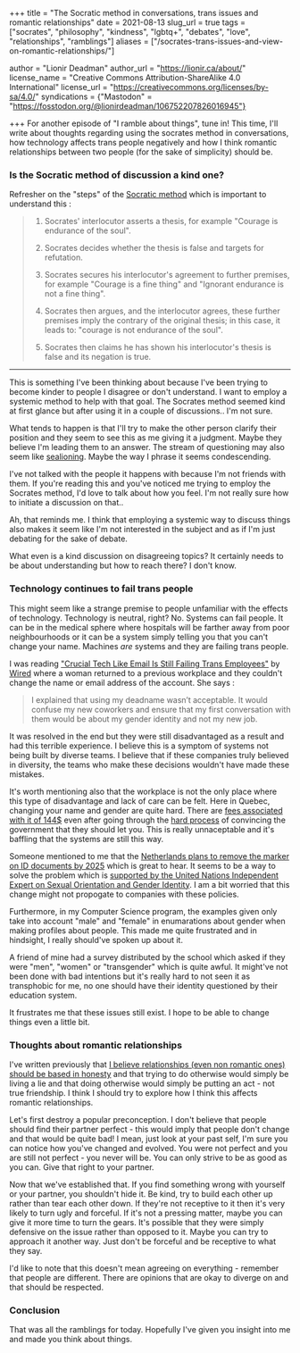 +++
title = "The Socratic method in conversations, trans issues and romantic relationships"
date = 2021-08-13
slug_url = true
tags = ["socrates", "philosophy", "kindness", "lgbtq+", "debates", "love", "relationships", "ramblings"]
aliases = ["/socrates-trans-issues-and-view-on-romantic-relationships/"]

author = "Lionir Deadman"
author_url = "https://lionir.ca/about/"
license_name = "Creative Commons Attribution-ShareAlike 4.0 International"
license_url = "https://creativecommons.org/licenses/by-sa/4.0/"
syndications = {"Mastodon" = "https://fosstodon.org/@lionirdeadman/106752207826016945"}

+++
For another episode of "I ramble about things", tune in! This time, I'll write about thoughts regarding using the socrates method in conversations, how technology affects trans people negatively and how I think romantic relationships between two people (for the sake of simplicity) should be.
<!--more-->

### Is the Socratic method of discussion a kind one?

Refresher on the "steps" of the [Socratic method](https://en.wikipedia.org/wiki/Socratic_method) which is important to understand this : 

> 1. Socrates' interlocutor asserts a thesis, for example "Courage is endurance of the soul".
>
> 2. Socrates decides whether the thesis is false and targets for refutation.
>
> 3. Socrates secures his interlocutor's agreement to further premises, for example "Courage is a fine thing" and "Ignorant endurance is not a fine thing".
>
> 4. Socrates then argues, and the interlocutor agrees, these further premises imply the contrary of the original thesis; in this case, it leads to: "courage is not endurance of the soul".
>
> 5. Socrates then claims he has shown his interlocutor's thesis is false and its negation is true.

---

This is something I've been thinking about because I've been trying to become kinder to people I disagree or don't understand. I want to employ a systemic method to help with that goal. The Socrates method seemed kind at first glance but after using it in a couple of discussions.. I'm not sure.

What tends to happen is that I'll try to make the other person clarify their position and they seem to see this as me giving it a judgment. Maybe they believe I'm leading them to an answer. The stream of questioning may also seem like [sealioning](https://en.wikipedia.org/wiki/Sealioning). Maybe the way I phrase it seems condescending.

I've not talked with the people it happens with because I'm not friends with them. If you're reading this and you've noticed me trying to employ the Socrates method, I'd love to talk about how you feel. I'm not really sure how to initiate a discussion on that..

Ah, that reminds me. I think that employing a systemic way to discuss things also makes it seem like I'm not interested in the subject and as if I'm just debating for the sake of debate.

What even is a kind discussion on disagreeing topics? It certainly needs to be about understanding but how to reach there? I don't know.

### Technology continues to fail trans people

This might seem like a strange premise to people unfamiliar with the effects of technology. Technology is neutral, right? No. Systems can fail people. It can be in the medical sphere where hospitals will be farther away from poor neighbourhoods or it can be a system simply telling you that you can't change your name. Machines *are* systems and they are failing trans people.

I was reading ["Crucial Tech Like Email Is Still Failing Trans Employees"](https://www.wired.com/story/opinion-crucial-tech-like-email-is-still-failing-trans-employees) by [Wired](https://en.wikipedia.org/wiki/Wired_(magazine)) where a woman returned to a previous workplace and they couldn't change the name or email address of the account. She says :

> I explained that using my deadname wasn’t acceptable. It would confuse my new coworkers and ensure that my first conversation with them would be about my gender identity and not my new job.

It was resolved in the end but they were still disadvantaged as a result and had this terrible experience. I believe this is a symptom of systems not being built by diverse teams. I believe that if these companies truly believed in diversity, the teams who make these decisions wouldn't have made these mistakes.

It's worth mentioning also that the workplace is not the only place where this type of disadvantage and lack of care can be felt. Here in Quebec, changing your name and gender are quite hard. There are [fees associated with it of 144$](http://www.etatcivil.gouv.qc.ca/en/certificate-copy/processing-time.html#autresservices) even after going through the [hard process](http://www.etatcivil.gouv.qc.ca/en/change-name.html) of convincing the government that they should let you. This is really unnaceptable and it's baffling that the systems are still this way.

Someone mentioned to me that the [Netherlands plans to remove the marker on ID documents by 2025](https://www.hrw.org/news/2020/07/08/netherlands-sees-no-role-gender-marker-id-documents) which is great to hear. It seems to be a way to solve the problem which is [supported by the United Nations Independent Expert on Sexual Orientation and Gender Identity](https://undocs.org/en/A/73/152). I am a bit worried that this change might not propogate to companies with these policies.

Furthermore, in my Computer Science program, the examples given only take into account "male" and "female" in enumarations about gender when making profiles about people. This made me quite frustrated and in hindsight, I really should've spoken up about it.

A friend of mine had a survey distributed by the school which asked if they were "men", "women" or "transgender" which is quite awful. It might've not been done with bad intentions but it's really hard to not seen it as transphobic for me, no one should have their identity questioned by their education system.

It frustrates me that these issues still exist. I hope to be able to change things even a little bit.

### Thoughts about romantic relationships

I've written previously that [I believe relationships (even non romantic ones) should be based in honesty](/2018-05-14/) and that trying to do otherwise would simply be living a lie and that doing otherwise would simply be putting an act - not true friendship. I think I should try to explore how I think this affects romantic relationships.

Let's first destroy a popular preconception. I don't believe that people should find their partner perfect - this would imply that people don't change and that would be quite bad! I mean, just look at your past self, I'm sure you can notice how you've changed and evolved. You were not perfect and you are still not perfect - you never will be. You can only strive to be as good as you can. Give that right to your partner.

Now that we've established that. If you find something wrong with yourself or your partner, you shouldn't hide it. Be kind, try to build each other up rather than tear each other down. If they're not receptive to it then it's very likely to turn ugly and forceful. If it's not a pressing matter, maybe you can give it more time to turn the gears. It's possible that they were simply defensive on the issue rather than opposed to it. Maybe you can try to approach it another way. Just don't be forceful and be receptive to what they say.

I'd like to note that this doesn't mean agreeing on everything - remember that people are different. There are opinions that are okay to diverge on and that should be respected.

### Conclusion

That was all the ramblings for today. Hopefully I've given you insight into me and made you think about things.
